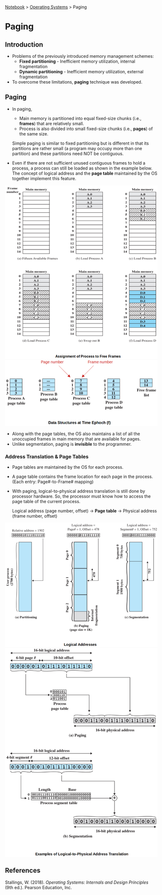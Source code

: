 <a href="../">Notebook</a> > <a href="./">Operating Systems</a> > Paging

# Paging



## Introduction

* Problems of the previously introduced memory management schemes:
  * **Fixed partitioning** - Inefficient memory utilization, internal fragmentation
  * **Dynamic partitioning** - Inefficient memory utilization, external fragmentation
* To overcome these limitations, **paging** technique was developed. 



## Paging

* In paging, 

  * Main memory is partitioned into equal fixed-size chunks (i.e., **frames**) that are relatively small.
  * Process is also divided into small fixed-size chunks (i.e., **pages**) of the same size.

  Simple paging is similar to fixed partitioning but is different in that its partitions are rather small (a program may occupy more than one partition) and these partitions need NOT be contiguous.

* Even if there are not sufficient unused contiguous frames to hold a process, a process can still be loaded as shown in the example below. The concept of logical address and the **page table** maintained by the OS together implement this feature.



<img src="./img/assignment-of-process-to-free-frames.png" alt="assignment-of-process-to-free-frames" width="650">



<img src="./img/data-structures-at-time-epoch-f.png" alt="data-structures-at-time-epoch-f" width="600">



* Along with the page tables, the OS also maintains a list of all the unoccupied frames in main memory that are available for pages.
* Unlike segmentation, paging is **invisible** to the programmer.

### Address Translation & Page Tables

* Page tables are maintained by the OS for each process.

* A page table contains the frame location for each page in the process. (Each entry: Page#-to-Frame# mapping)

* With paging, logical-to-physical address translation is still done by processor hardware. So, the processor must know how to access the page table of the current process.

  Logical address (page number, offset) $\to$ **Page table** $\to$ Physical address (frame number, offset)

  

<img src="./img/logical-addresses.png" alt="logical-addresses" width="600">





<img src="./img/examples-of-logical-to-physical-address-translation.png" alt="example-of-logical-to-physical-address-translation" width="600">







## References

Stallings, W. (2018). *Operating Systems: Internals and Design Principles* (9th ed.). Pearson Education, Inc.

